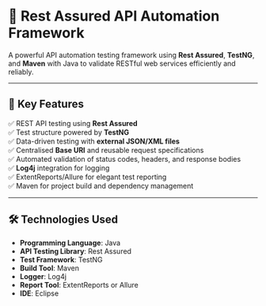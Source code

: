 # 🧪 Rest Assured API Automation Framework

A powerful API automation testing framework using **Rest Assured**, **TestNG**, and **Maven** with Java to validate RESTful web services efficiently and reliably.

---

## 🚀 Key Features

✅ REST API testing using **Rest Assured**  
✅ Test structure powered by **TestNG**  
✅ Data-driven testing with **external JSON/XML files**  
✅ Centralised **Base URI** and reusable request specifications  
✅ Automated validation of status codes, headers, and response bodies  
✅ **Log4j** integration for logging  
✅ ExtentReports/Allure for elegant test reporting  
✅ Maven for project build and dependency management  

---

## 🛠 Technologies Used

- **Programming Language**: Java  
- **API Testing Library**: Rest Assured  
- **Test Framework**: TestNG  
- **Build Tool**: Maven  
- **Logger**: Log4j  
- **Report Tool**: ExtentReports or Allure  
- **IDE**: Eclipse  


